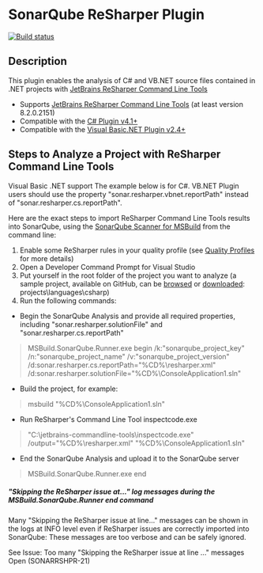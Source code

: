 SonarQube ReSharper Plugin
==========================

[![Build status](https://ci.appveyor.com/api/projects/status/547h2f2h2xxb8iao/branch/master?svg=true)](https://ci.appveyor.com/project/MarkusHastreiter/sonar-resharper/branch/master)

## Description
This plugin enables the analysis of C# and VB.NET source files contained in .NET projects with [JetBrains ReSharper Command Line Tools](http://www.jetbrains.com/resharper/features/command-line.html)
* Supports [JetBrains ReSharper Command Line Tools](http://www.jetbrains.com/resharper/features/command-line.html) (at least version 8.2.0.2151)
* Compatible with the [C# Plugin v4.1+](http://docs.sonarqube.org/display/PLUG/C%23+Plugin)
* Compatible with the [Visual Basic.NET Plugin v2.4+](http://docs.sonarqube.org/display/PLUG/Visual+Basic+.NET+Plugin)

## Steps to Analyze a Project with ReSharper Command Line Tools
Visual Basic .NET support
The example below is for C#. VB.NET Plugin users should use the property "sonar.resharper.vbnet.reportPath" instead of "sonar.resharper.cs.reportPath".

Here are the exact steps to import ReSharper Command Line Tools results into SonarQube, using the [SonarQube Scanner for MSBuild](http://docs.sonarqube.org/display/SONAR/Analyzing+with+SonarQube+Scanner+for+MSBuild) from the command line:

1. Enable some ReSharper rules in your quality profile (see [Quality Profiles](http://docs.sonarqube.org/display/SONAR/Quality+Profiles) for more details)
2. Open a Developer Command Prompt for Visual Studio
3. Put yourself in the root folder of the project you want to analyze (a sample project, available on GitHub, can be [browsed](https://github.com/SonarSource/sonar-examples/tree/master/projects/languages/csharp) or [downloaded](https://github.com/SonarSource/sonar-examples/zipball/master): projects\languages\csharp)
4. Run the following commands:

* Begin the SonarQube Analysis and provide all required properties, including "sonar.resharper.solutionFile" and "sonar.resharper.cs.reportPath"

> MSBuild.SonarQube.Runner.exe begin /k:"sonarqube_project_key" /n:"sonarqube_project_name" /v:"sonarqube_project_version" /d:sonar.resharper.cs.reportPath="%CD%\resharper.xml" /d:sonar.resharper.solutionFile="%CD%\ConsoleApplication1.sln"

* Build the project, for example:

> msbuild "%CD%\ConsoleApplication1.sln"

* Run ReSharper's Command Line Tool inspectcode.exe

> "C:\jetbrains-commandline-tools\inspectcode.exe" /output="%CD%\resharper.xml" "%CD%\ConsoleApplication1.sln"

* End the SonarQube Analysis and upload it to the SonarQube server

> MSBuild.SonarQube.Runner.exe end

##### "Skipping the ReSharper issue at..." log messages during the MSBuild.SonarQube.Runner end command

Many "Skipping the ReSharper issue at line..." messages can be shown in the logs at INFO level even if ReSharper issues are correctly imported into SonarQube: These messages are too verbose and can be safely ignored.

See Issue: Too many "Skipping the ReSharper issue at line ..." messages Open (SONARRSHPR-21)
